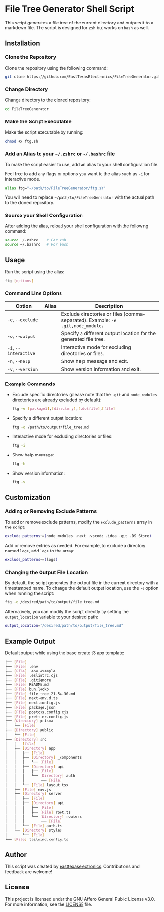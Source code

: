 
# File Tree Generator Shell Script

This script generates a file tree of the current directory and outputs it to a markdown file. The script is designed for `zsh` but works on `bash` as well.

## Installation

### Clone the Repository

Clone the repository using the following command:

   ```sh
   git clone https://github.com/EastTexasElectronics/FileTreeGenerator.git
   ```

### Change Directory

Change directory to the cloned repository:

   ```sh
   cd FileTreeGenerator
   ```

### Make the Script Executable

Make the script executable by running:

```sh
chmod +x ftg.sh
```

### Add an Alias to your `~/.zshrc` or `~/.bashrc` file

To make the script easier to use, add an alias to your shell configuration file.

Feel free to add any flags or options you want to the alias such as `-i` for interactive mode.

```sh
alias ftg="~/path/to/FileTreeGenerator/ftg.sh"
```

You will need to replace `~/path/to/FileTreeGenerator` with the actual path to the cloned repository.

### Source your Shell Configuration

After adding the alias, reload your shell configuration with the following command:

```sh
source ~/.zshrc    # For zsh
source ~/.bashrc   # For bash
```

## Usage

Run the script using the alias:

```sh
ftg [options]
```

### Command Line Options

| Option             | Alias | Description                                                                       |
|--------------------|-------|-----------------------------------------------------------------------------------|
| `-e`, `--exclude`  |       | Exclude directories or files (comma-separated). Example: `-e .git,node_modules`    |
| `-o`, `--output`   |       | Specify a different output location for the generated file tree.                   |
| `-i`, `--interactive` |   | Interactive mode for excluding directories or files.                               |
| `-h`, `--help`     |       | Show help message and exit.                                                       |
| `-v`, `--version`  |       | Show version information and exit.                                                |

### Example Commands

- Exclude specific directories (please note that the `.git` and `node_modules` directories are already excluded by default):

  ```sh
  ftg -e [package1],[directory],[.dotfile],[file]
  ```

- Specify a different output location:

  ```sh
  ftg -o /path/to/output/file_tree.md
  ```

- Interactive mode for excluding directories or files:

  ```sh
  ftg -i
  ```

- Show help message:

  ```sh
  ftg -h
  ```

- Show version information:

  ```sh
  ftg -v
  ```

## Customization

### Adding or Removing Exclude Patterns

To add or remove exclude patterns, modify the `exclude_patterns` array in the script:

```sh
exclude_patterns+=(node_modules .next .vscode .idea .git .DS_Store)
```

Add or remove entries as needed. For example, to exclude a directory named `logs`, add `logs` to the array:

```sh
exclude_patterns+=(logs)
```

### Changing the Output File Location

By default, the script generates the output file in the current directory with a timestamped name. To change the default output location, use the `-o` option when running the script:

```sh
ftg -o /desired/path/to/output/file_tree.md
```

Alternatively, you can modify the script directly by setting the `output_location` variable to your desired path:

```sh
output_location="/desired/path/to/output/file_tree.md"
```

## Example Output

Default output while using the base create t3 app template:

```sh
├── [File] 
├── [File] .env
├── [File] .env.example
├── [File] .eslintrc.cjs
├── [File] .gitignore
├── [File] README.md
├── [File] bun.lockb
├── [File] file_tree_21-54-30.md
├── [File] next-env.d.ts
├── [File] next.config.js
├── [File] package.json
├── [File] postcss.config.cjs
├── [File] prettier.config.js
├── [Directory] prisma
│   └── [File] 
├── [Directory] public
│   └── [File] 
├── [Directory] src
│   ├── [File] 
│   ├── [Directory] app
│   │   ├── [File] 
│   │   ├── [Directory] _components
│   │   │   └── [File] 
│   │   ├── [Directory] api
│   │   │   ├── [File] 
│   │   │   └── [Directory] auth
│   │   │       └── [File] 
│   │   └── [File] layout.tsx
│   ├── [File] env.js
│   ├── [Directory] server
│   │   ├── [File] 
│   │   ├── [Directory] api
│   │   │   ├── [File] 
│   │   │   ├── [File] root.ts
│   │   │   └── [Directory] routers
│   │   │       └── [File] 
│   │   └── [File] auth.ts
│   └── [Directory] styles
│       └── [File] 
└── [File] tailwind.config.ts
```

## Author

This script was created by [easttexaselectronics](https://github.com/easttexaselectronics). Contributions and feedback are welcome!

## License

This project is licensed under the GNU Affero General Public License v3.0. For more information, see the [LICENSE](LICENSE) file.
